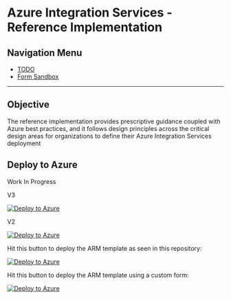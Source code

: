 # Azure Integration Services - Reference Implementation

## Navigation Menu

* [TODO](https://github.com/jason-affinus/caf-ais/wiki/Todo)
* [Form Sandbox](https://portal.azure.com/#view/Microsoft_Azure_CreateUIDef/FormSandboxBlade)

---

## Objective

The reference implementation provides prescriptive guidance coupled with Azure best practices, and it follows design principles across the critical design areas for organizations to define their Azure Integration Services deployment

## Deploy to Azure

Work In Progress

V3

[![Deploy to Azure](https://aka.ms/deploytoazurebutton)](https://portal.azure.com/#create/Microsoft.Template/uri/https%3A%2F%2Fstgjhcaf.z33.web.core.windows.net%2Fdeployment.json)

V2 

[![Deploy to Azure](https://aka.ms/deploytoazurebutton)](https://portal.azure.com/#create/Microsoft.Template/uri/https%3A%2F%2Fraw.githubusercontent.com%2Fjason-affinus%2Fcaf-ais%2Fmain%2Fsrc%2Finfra%2Fias%2Fdeployment.json)


Hit this button to deploy the ARM template as seen in this repository:

[![Deploy to Azure](https://aka.ms/deploytoazurebutton)](https://portal.azure.com/#create/Microsoft.Template/uri/https%3A%2F%2Fraw.githubusercontent.com%2Fjason-affinus%2Fcaf-ais%2Fmain%2Fsrc%2Finfra%2Fias%2Fias.template.json)

Hit this button to deploy the ARM template using a custom form:

[![Deploy to Azure](https://aka.ms/deploytoazurebutton)](https://portal.azure.com/#view/Microsoft_Azure_CreateUIDef/CustomDeploymentBlade/uri/https%3A%2F%2Fraw.githubusercontent.com%2Fjason-affinus%2Fcaf-ais%2Fmain%2Fsrc%2Finfra%2Fias%2Fias.template.json/uiFormDefinitionUri/https%3A%2F%2Fraw.githubusercontent.com%2Fjason-affinus%2Fcaf-ais%2Fmain%2Fsrc%2Finfra%2Fias%2Fformspec.json)
